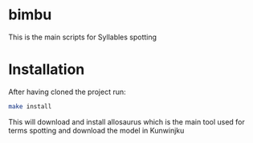 # bimbu
This is the main scripts for Syllables spotting
# Installation
After having cloned the project run:

```bash
make install
```
This will download and install allosaurus which is the main tool used for terms spotting and download the model in Kunwinjku

